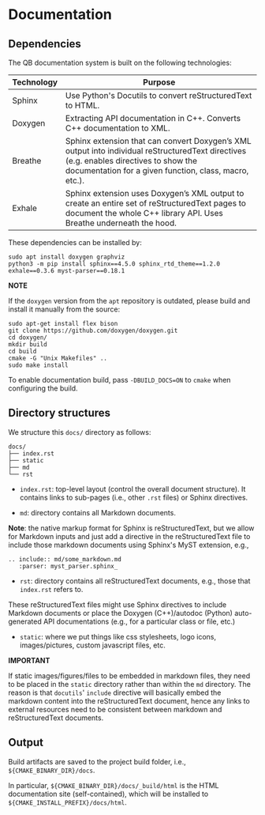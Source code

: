 # Documentation 

## Dependencies

The QB documentation system is built on the following technologies:

| Technology | Purpose                                                                                                                                                                                          |
|------------|--------------------------------------------------------------------------------------------------------------------------------------------------------------------------------------------------|
| Sphinx     | Use Python's Docutils to convert reStructuredText to HTML.                                                                                                                                       |
| Doxygen    | Extracting API documentation in C++. Converts C++ documentation to XML.                                                                                                                          |
| Breathe    | Sphinx extension that can convert Doxygen’s XML output into individual reStructuredText directives (e.g. enables directives to show the documentation for a given function, class, macro, etc.). |
| Exhale     | Sphinx extension uses Doxygen’s XML output to create an entire set of reStructuredText pages to document the whole C++ library API. Uses Breathe underneath the hood.                            |

These dependencies can be installed by:

```
sudo apt install doxygen graphviz
python3 -m pip install sphinx==4.5.0 sphinx_rtd_theme==1.2.0 exhale==0.3.6 myst-parser==0.18.1
```

**NOTE**

If the `doxygen` version from the `apt` repository is outdated, please build and install it manually from the source:

```
sudo apt-get install flex bison
git clone https://github.com/doxygen/doxygen.git
cd doxygen/
mkdir build
cd build
cmake -G "Unix Makefiles" ..
sudo make install
```

To enable documentation build, pass `-DBUILD_DOCS=ON` to `cmake` when configuring the build.

## Directory structures

We structure this `docs/` directory as follows: 

```
docs/
├── index.rst
├── static
├── md
└── rst

```

- `index.rst`: top-level layout (control the overall document structure). It contains links to sub-pages (i.e., other `.rst` files) or Sphinx directives.

- `md`: directory contains all Markdown documents.

**Note**: the native markup format for Sphinx is reStructuredText, but we allow for Markdown inputs and just add a directive in the reStructuredText file to include those markdown documents using Sphinx's MyST extension, e.g.,

```
.. include:: md/some_markdown.md
   :parser: myst_parser.sphinx_
```   

- `rst`: directory contains all reStructuredText documents, e.g., those that `index.rst` refers to. 

These reStructuredText files might use Sphinx directives to include Markdown documents or place the Doxygen (C++)/autodoc (Python) auto-generated API documentations (e.g., for a particular class or file, etc.)


- `static`: where we put things like css stylesheets, logo icons, images/pictures, custom javascript files, etc.


**IMPORTANT**

If static images/figures/files to be embedded in markdown files, they need to be placed in the `static` directory rather than within the `md` directory. The reason is that `docutils`' `include` directive will basically embed the markdown content into the reStructuredText document, hence any links to external resources need to be consistent between markdown and reStructuredText documents.

## Output

Build artifacts are saved to the project build folder, i.e., `${CMAKE_BINARY_DIR}/docs`. 

In particular, `${CMAKE_BINARY_DIR}/docs/_build/html` is the HTML documentation site (self-contained), which will be installed to `${CMAKE_INSTALL_PREFIX}/docs/html`.